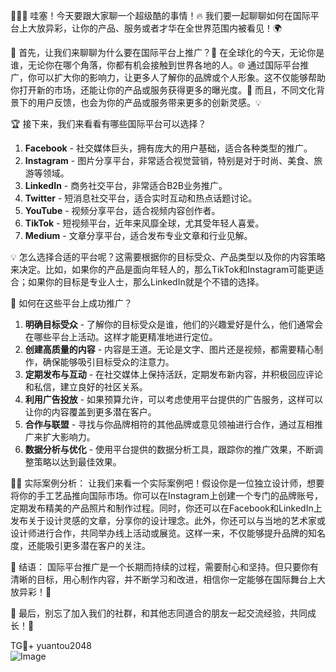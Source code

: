 🎉🎉🎉 哇塞！今天要跟大家聊一个超级酷的事情！🔥 我们要一起聊聊如何在国际平台上大放异彩，让你的产品、服务或者才华在全世界范围内被看见！🌍

🌈 首先，让我们来聊聊为什么要在国际平台上推广？🤔
在全球化的今天，无论你是谁，无论你在哪个角落，你都有机会接触到世界各地的人。🌐 通过国际平台推广，你可以扩大你的影响力，让更多人了解你的品牌或个人形象。这不仅能够帮助你打开新的市场，还能让你的产品或服务获得更多的曝光度。🌟 而且，不同文化背景下的用户反馈，也会为你的产品或服务带来更多的创新灵感。💡

🏆 接下来，我们来看看有哪些国际平台可以选择？
1. **Facebook** - 社交媒体巨头，拥有庞大的用户基础，适合各种类型的推广。
2. **Instagram** - 图片分享平台，非常适合视觉营销，特别是对于时尚、美食、旅游等领域。
3. **LinkedIn** - 商务社交平台，非常适合B2B业务推广。
4. **Twitter** - 短消息社交平台，适合实时互动和热点话题讨论。
5. **YouTube** - 视频分享平台，适合视频内容创作者。
6. **TikTok** - 短视频平台，近年来风靡全球，尤其受年轻人喜爱。
7. **Medium** - 文章分享平台，适合发布专业文章和行业见解。

💡 怎么选择合适的平台呢？这需要根据你的目标受众、产品类型以及你的内容策略来决定。比如，如果你的产品是面向年轻人的，那么TikTok和Instagram可能更适合；如果你的目标是专业人士，那么LinkedIn就是个不错的选择。

🎯 如何在这些平台上成功推广？
1. **明确目标受众** - 了解你的目标受众是谁，他们的兴趣爱好是什么，他们通常会在哪些平台上活动。这样才能更精准地进行定位。
2. **创建高质量的内容** - 内容是王道。无论是文字、图片还是视频，都需要精心制作，确保能够吸引目标受众的注意力。
3. **定期发布与互动** - 在社交媒体上保持活跃，定期发布新内容，并积极回应评论和私信，建立良好的社区关系。
4. **利用广告投放** - 如果预算允许，可以考虑使用平台提供的广告服务，这样可以让你的内容覆盖到更多潜在客户。
5. **合作与联盟** - 寻找与你品牌相符的其他品牌或意见领袖进行合作，通过互相推广来扩大影响力。
6. **数据分析与优化** - 使用平台提供的数据分析工具，跟踪你的推广效果，不断调整策略以达到最佳效果。

👩‍💻 实际案例分析：
让我们来看一个实际案例吧！假设你是一位独立设计师，想要将你的手工艺品推向国际市场。你可以在Instagram上创建一个专门的品牌账号，定期发布精美的产品照片和制作过程。同时，你还可以在Facebook和LinkedIn上发布关于设计灵感的文章，分享你的设计理念。此外，你还可以与当地的艺术家或设计师进行合作，共同举办线上活动或展览。这样一来，不仅能够提升品牌的知名度，还能吸引更多潜在客户的关注。

💼 结语：
国际平台推广是一个长期而持续的过程，需要耐心和坚持。但只要你有清晰的目标，用心制作内容，并不断学习和改进，相信你一定能够在国际舞台上大放异彩！🚀

🌈 最后，别忘了加入我们的社群，和其他志同道合的朋友一起交流经验，共同成长！🤝

TG💪+ yuantou2048  
![Image](https://github.com/user-attachments/assets/42a5a4a5-fea9-4a1d-8aa0-73e57e430cca)